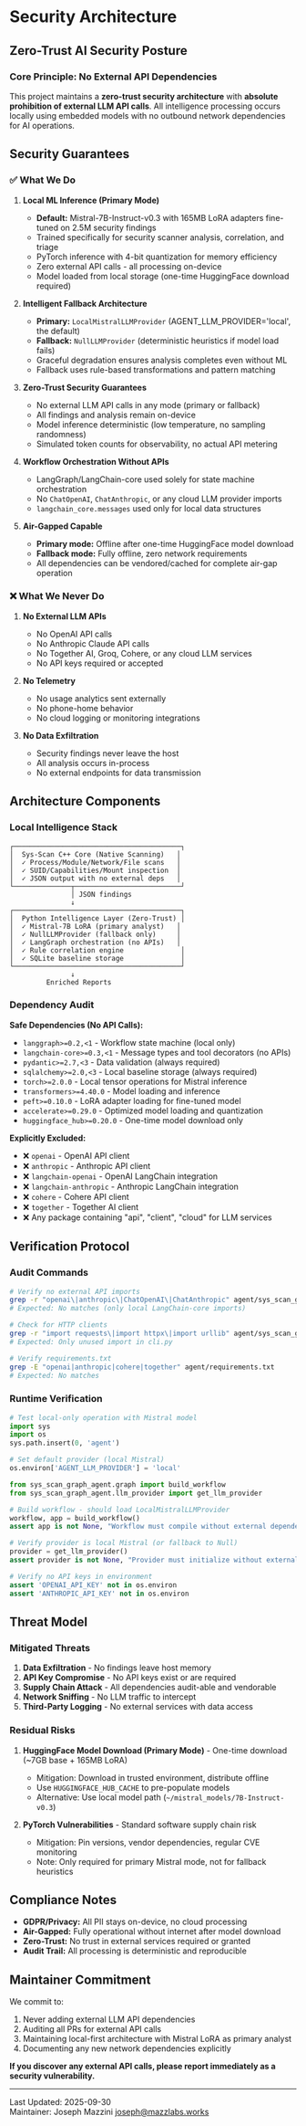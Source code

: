 # Security Architecture

## Zero-Trust AI Security Posture

### Core Principle: No External API Dependencies

This project maintains a **zero-trust security architecture** with **absolute prohibition of external LLM API calls**. All intelligence processing occurs locally using embedded models with no outbound network dependencies for AI operations.

## Security Guarantees

### ✅ What We Do

1. **Local ML Inference (Primary Mode)**
   - **Default:** Mistral-7B-Instruct-v0.3 with 165MB LoRA adapters fine-tuned on 2.5M security findings
   - Trained specifically for security scanner analysis, correlation, and triage
   - PyTorch inference with 4-bit quantization for memory efficiency
   - Zero external API calls - all processing on-device
   - Model loaded from local storage (one-time HuggingFace download required)

2. **Intelligent Fallback Architecture**
   - **Primary:** `LocalMistralLLMProvider` (AGENT_LLM_PROVIDER='local', the default)
   - **Fallback:** `NullLLMProvider` (deterministic heuristics if model load fails)
   - Graceful degradation ensures analysis completes even without ML
   - Fallback uses rule-based transformations and pattern matching

3. **Zero-Trust Security Guarantees**
   - No external LLM API calls in any mode (primary or fallback)
   - All findings and analysis remain on-device
   - Model inference deterministic (low temperature, no sampling randomness)
   - Simulated token counts for observability, no actual API metering

4. **Workflow Orchestration Without APIs**
   - LangGraph/LangChain-core used solely for state machine orchestration
   - No `ChatOpenAI`, `ChatAnthropic`, or any cloud LLM provider imports
   - `langchain_core.messages` used only for local data structures

5. **Air-Gapped Capable**
   - **Primary mode:** Offline after one-time HuggingFace model download
   - **Fallback mode:** Fully offline, zero network requirements
   - All dependencies can be vendored/cached for complete air-gap operation

### ❌ What We Never Do

1. **No External LLM APIs**
   - No OpenAI API calls
   - No Anthropic Claude API calls
   - No Together AI, Groq, Cohere, or any cloud LLM services
   - No API keys required or accepted

2. **No Telemetry**
   - No usage analytics sent externally
   - No phone-home behavior
   - No cloud logging or monitoring integrations

3. **No Data Exfiltration**
   - Security findings never leave the host
   - All analysis occurs in-process
   - No external endpoints for data transmission

## Architecture Components

### Local Intelligence Stack

```text
┌─────────────────────────────────────────┐
│  Sys-Scan C++ Core (Native Scanning)   │
│  ✓ Process/Module/Network/File scans   │
│  ✓ SUID/Capabilities/Mount inspection  │
│  ✓ JSON output with no external deps   │
└──────────────┬──────────────────────────┘
               │ JSON findings
               ↓
┌─────────────────────────────────────────┐
│  Python Intelligence Layer (Zero-Trust) │
│  ✓ Mistral-7B LoRA (primary analyst)   │
│  ✓ NullLLMProvider (fallback only)     │
│  ✓ LangGraph orchestration (no APIs)   │
│  ✓ Rule correlation engine              │
│  ✓ SQLite baseline storage              │
└─────────────────────────────────────────┘
               ↓
         Enriched Reports
```

### Dependency Audit

**Safe Dependencies (No API Calls):**

- `langgraph>=0.2,<1` - Workflow state machine (local only)
- `langchain-core>=0.3,<1` - Message types and tool decorators (no APIs)
- `pydantic>=2.7,<3` - Data validation (always required)
- `sqlalchemy>=2.0,<3` - Local baseline storage (always required)
- `torch>=2.0.0` - Local tensor operations for Mistral inference
- `transformers>=4.40.0` - Model loading and inference
- `peft>=0.10.0` - LoRA adapter loading for fine-tuned model
- `accelerate>=0.29.0` - Optimized model loading and quantization
- `huggingface_hub>=0.20.0` - One-time model download only

**Explicitly Excluded:**

- ❌ `openai` - OpenAI API client
- ❌ `anthropic` - Anthropic API client
- ❌ `langchain-openai` - OpenAI LangChain integration
- ❌ `langchain-anthropic` - Anthropic LangChain integration
- ❌ `cohere` - Cohere API client
- ❌ `together` - Together AI client
- ❌ Any package containing "api", "client", "cloud" for LLM services

## Verification Protocol

### Audit Commands

```bash
# Verify no external API imports
grep -r "openai\|anthropic\|ChatOpenAI\|ChatAnthropic" agent/sys_scan_graph_agent/*.py
# Expected: No matches (only local LangChain-core imports)

# Check for HTTP clients
grep -r "import requests\|import httpx\|import urllib" agent/sys_scan_graph_agent/*.py
# Expected: Only unused import in cli.py

# Verify requirements.txt
grep -E "openai|anthropic|cohere|together" agent/requirements.txt
# Expected: No matches
```

### Runtime Verification

```python
# Test local-only operation with Mistral model
import sys
import os
sys.path.insert(0, 'agent')

# Set default provider (local Mistral)
os.environ['AGENT_LLM_PROVIDER'] = 'local'

from sys_scan_graph_agent.graph import build_workflow
from sys_scan_graph_agent.llm_provider import get_llm_provider

# Build workflow - should load LocalMistralLLMProvider
workflow, app = build_workflow()
assert app is not None, "Workflow must compile without external dependencies"

# Verify provider is local Mistral (or fallback to Null)
provider = get_llm_provider()
assert provider is not None, "Provider must initialize without external APIs"

# Verify no API keys in environment
assert 'OPENAI_API_KEY' not in os.environ
assert 'ANTHROPIC_API_KEY' not in os.environ
```

## Threat Model

### Mitigated Threats

1. **Data Exfiltration** - No findings leave host memory
2. **API Key Compromise** - No API keys exist or are required
3. **Supply Chain Attack** - All dependencies audit-able and vendorable
4. **Network Sniffing** - No LLM traffic to intercept
5. **Third-Party Logging** - No external services with data access

### Residual Risks

1. **HuggingFace Model Download (Primary Mode)** - One-time download (~7GB base + 165MB LoRA)
   - Mitigation: Download in trusted environment, distribute offline
   - Use `HUGGINGFACE_HUB_CACHE` to pre-populate models
   - Alternative: Use local model path (`~/mistral_models/7B-Instruct-v0.3`)

2. **PyTorch Vulnerabilities** - Standard software supply chain risk
   - Mitigation: Pin versions, vendor dependencies, regular CVE monitoring
   - Note: Only required for primary Mistral mode, not for fallback heuristics

## Compliance Notes

- **GDPR/Privacy:** All PII stays on-device, no cloud processing
- **Air-Gapped:** Fully operational without internet after model download
- **Zero-Trust:** No trust in external services required or granted
- **Audit Trail:** All processing is deterministic and reproducible

## Maintainer Commitment

We commit to:

1. Never adding external LLM API dependencies
2. Auditing all PRs for external API calls
3. Maintaining local-first architecture with Mistral LoRA as primary analyst
4. Documenting any new network dependencies explicitly

**If you discover any external API calls, please report immediately as a security vulnerability.**

---

Last Updated: 2025-09-30  
Maintainer: Joseph Mazzini <joseph@mazzlabs.works>
